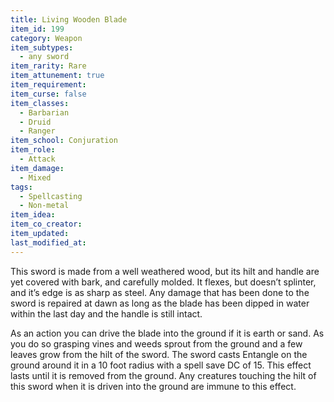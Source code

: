 ```yaml
---
title: Living Wooden Blade
item_id: 199
category: Weapon
item_subtypes: 
  - any sword
item_rarity: Rare
item_attunement: true
item_requirement: 
item_curse: false
item_classes: 
  - Barbarian
  - Druid
  - Ranger
item_school: Conjuration
item_role: 
  - Attack
item_damage: 
  - Mixed
tags:
  - Spellcasting
  - Non-metal
item_idea: 
item_co_creator: 
item_updated: 
last_modified_at: 
---
```


This sword is made from a well weathered wood, but its hilt and handle are yet covered with bark, and carefully molded. It flexes, but doesn’t splinter, and it’s edge is as sharp as steel. Any damage that has been done to the sword is repaired at dawn as long as the blade has been dipped in water within the last day and the handle is still intact.

As an action you can drive the blade into the ground if it is earth or sand. As you do so grasping vines and weeds sprout from the ground and a few leaves grow from the hilt of the sword. The sword casts <magic-spell>Entangle</magic-spell> on the ground around it in a 10 foot radius with a spell save DC of 15. This effect lasts until it is removed from the ground. Any creatures touching the hilt of this sword when it is driven into the ground are immune to this effect.

